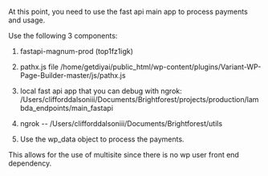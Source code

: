At this point, you need to use the fast api main app to process payments and usage.

Use the following 3 components:

1. fastapi-magnum-prod (top1fz1igk)
2. pathx.js file /home/getdiyai/public_html/wp-content/plugins/Variant-WP-Page-Builder-master/js/pathx.js
3. local fast api app that you can debug with ngrok:
    /Users/clifforddalsoniii/Documents/Brightforest/projects/production/lambda_endpoints/main_fastapi
4. ngrok -- /Users/clifforddalsoniii/Documents/Brightforest/utils

5. Use the wp_data object to process the payments. 

This allows for the use of multisite since there is no wp user front end dependency.